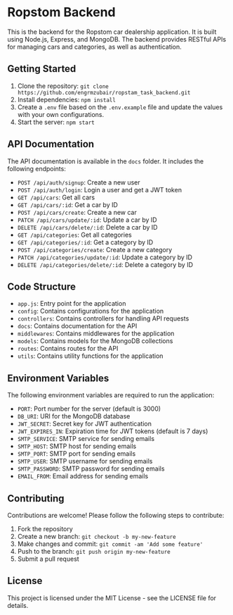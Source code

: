 # Ropstom Backend

This is the backend for the Ropstom car dealership application. It is built using Node.js, Express, and MongoDB. The backend provides RESTful APIs for managing cars and categories, as well as authentication.

## Getting Started

1. Clone the repository: `git clone https://github.com/engrmzubair/ropstam_task_backend.git`
2. Install dependencies: `npm install`
3. Create a `.env` file based on the `.env.example` file and update the values with your own configurations.
4. Start the server: `npm start`

## API Documentation

The API documentation is available in the `docs` folder. It includes the following endpoints:

- `POST /api/auth/signup`: Create a new user
- `POST /api/auth/login`: Login a user and get a JWT token
- `GET /api/cars`: Get all cars
- `GET /api/cars/:id`: Get a car by ID
- `POST /api/cars/create`: Create a new car
- `PATCH /api/cars/update/:id`: Update a car by ID
- `DELETE /api/cars/delete/:id`: Delete a car by ID
- `GET /api/categories`: Get all categories
- `GET /api/categories/:id`: Get a category by ID
- `POST /api/categories/create`: Create a new category
- `PATCH /api/categories/update/:id`: Update a category by ID
- `DELETE /api/categories/delete/:id`: Delete a category by ID

## Code Structure

- `app.js`: Entry point for the application
- `config`: Contains configurations for the application
- `controllers`: Contains controllers for handling API requests
- `docs`: Contains documentation for the API
- `middlewares`: Contains middlewares for the application
- `models`: Contains models for the MongoDB collections
- `routes`: Contains routes for the API
- `utils`: Contains utility functions for the application

## Environment Variables

The following environment variables are required to run the application:

- `PORT`: Port number for the server (default is 3000)
- `DB_URI`: URI for the MongoDB database
- `JWT_SECRET`: Secret key for JWT authentication
- `JWT_EXPIRES_IN`: Expiration time for JWT tokens (default is 7 days)
- `SMTP_SERVICE`: SMTP service for sending emails
- `SMTP_HOST`: SMTP host for sending emails
- `SMTP_PORT`: SMTP port for sending emails
- `SMTP_USER`: SMTP username for sending emails
- `SMTP_PASSWORD`: SMTP password for sending emails
- `EMAIL_FROM`: Email address for sending emails

## Contributing

Contributions are welcome! Please follow the following steps to contribute:

1. Fork the repository
2. Create a new branch: `git checkout -b my-new-feature`
3. Make changes and commit: `git commit -am 'Add some feature'`
4. Push to the branch: `git push origin my-new-feature`
5. Submit a pull request

## License

This project is licensed under the MIT License - see the LICENSE file for details.
